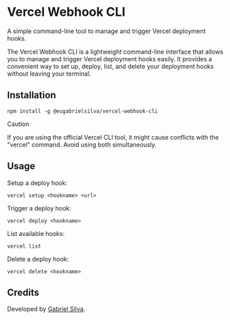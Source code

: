 # Vercel Webhook CLI
A simple command-line tool to manage and trigger Vercel deployment hooks.

The Vercel Webhook CLI is a lightweight command-line interface that allows you to manage and trigger Vercel deployment hooks easily. It provides a convenient way to set up, deploy, list, and delete your deployment hooks without leaving your terminal.

## Installation
```
npm install -g @eugabrielsilva/vercel-webhook-cli
```

> [!CAUTION]
> If you are using the official Vercel CLI tool, it might cause conflicts with the "vercel" command. Avoid using both simultaneously.

## Usage

Setup a deploy hook:
```
vercel setup <hookname> <url>
```

Trigger a deploy hook:
```
vercel deploy <hookname>
```

List available hooks:
```
vercel list
```

Delete a deploy hook:
```
vercel delete <hookname>
```

## Credits
Developed by [Gabriel Silva](https://gabrielsilva.dev.br).